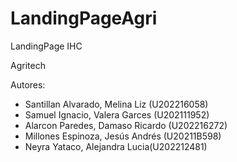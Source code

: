 # LandingPageAgri
LandingPage IHC

Agritech

Autores:
- Santillan Alvarado, Melina Liz (U202216058)
- Samuel Ignacio, Valera Garces (U202111952)
- Alarcon Paredes, Damaso Ricardo (U202216272)
- Millones Espinoza, Jesús Andrés (U20211B598)
- Neyra Yataco, Alejandra Lucia(U202212481)
